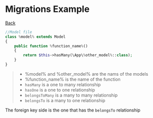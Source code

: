 # Migrations Example

[Back](../Laravel.md)

```php
//Model file
class %model% extends Model
{
    public function %function_name%()
    {
        return $this->hasMany(\App\%other_model%::class);
    }
}
```

> - %model% and %other_model% are the nams of the models  
> - %function_name% is the name of the function
> - `hasMany` is a one to many relationship
> - `hasOne` is a one to one relationship
> - `belongsToMany` is a many to many relationship
> - `belongsTo` is a many to one relationship

The foreign key side is the one that has the `belongsTo` relationship
